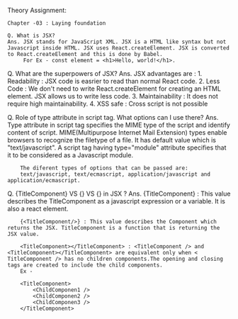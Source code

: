 Theory Assignment:

    Chapter -03 : Laying foundation

    Q. What is JSX?
    Ans. JSX stands for JavaScript XML. JSX is a HTML like syntax but not Javascript inside HTML. JSX uses React.createElement. JSX is converted to React.createElement and this is done by Babel. 
         For Ex - const element = <h1>Hello, world!</h1>.
    
   Q. What are the superpowers of JSX?
   Ans. JSX advantages are :
        1. Readability : JSX code is easrier to read than normal React code.
        2. Less Code : We don't need to write React.createElement for creating an HTML element. JSX allows us to write less code.
        3. Maintainability : It does not require high maintainability.
        4. XSS safe : Cross script is not possible
        
   Q. Role of type attribute in script tag. What options can I use there?
   Ans. Type attribute in script tag specifies the MIME type of the script and identify content of script. MIME(Multipurpose Internet Mail Extension)
        types enable browsers to recognize the filetype of a file. It has default value which is "text/javascript".
        A script tag having type="module" attribute specifies that it to be considered as a Javascript module.
        
        The diferent types of options that can be passed are:
        text/javascript, text/ecmascript, application/javascript and application/ecmascript.
 
   Q. {TitleComponent} VS {<TitleComponent/>} VS {<TitleComponent></TitleComponent>} in JSX ?
   Ans. {TitleComponent} : This value describes the TitleComponent as a javascript expression or a variable. It is also a react element.
                  
        {<TitleComponent/>} : This value describes the Component which returns the JSX. TitleComponent is a function that is returning the JSX value.
        
        <TitleComponent></TitleComponent> : <TitleComponent /> and <TitleComponent></TitleComponent> are equivalent only when < TitleComponent /> has no children components.The opening and closing tags are created to include the child components.
        Ex - 
        
        <TitleComponent>
            <ChildComponen1 />
            <ChildComponen2 />
            <ChildComponen3 />
        </TitleComponent>
